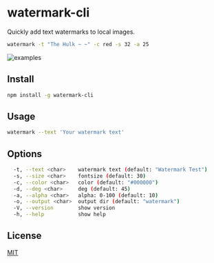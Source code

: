 # watermark-cli

Quickly add text watermarks to local images.

```sh
watermark -t "The Hulk ~ ~" -c red -s 32 -a 25
```

![examples](https://img.cdn.1zdz.cn/github/readme/watermark-cli-example.png)

## Install

```sh
npm install -g watermark-cli
```

## Usage

```sh
watermark --text 'Your watermark text'
```

## Options

```sh
  -t, --text <char>    watermark text (default: "Watermark Test")
  -s, --size <char>    fontsize (default: 30)
  -c, --color <char>   color (default: "#000000")
  -d, --deg <char>     deg (default: 45)
  -a, --alpha <char>   alpha: 0-100 (default: 10)
  -o, --output <char>  output dir (default: "watermark")
  -V, --version        show version
  -h, --help           show help
```

## License

[MIT](./LICENSE)
